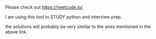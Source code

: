 Please check out https://neetcode.io/

I am using this tool to STUDY python and interview prep. 

the solutions will probably be very similar to the ones mentioned in the above link. 